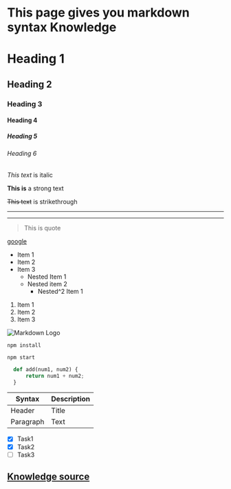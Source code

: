 # This page gives you markdown syntax Knowledge

# Heading 1
## Heading 2
### Heading 3
#### Heading 4
##### Heading 5 
###### Heading 6


<!-- Italics -->
*This text* is italic

<!-- Strong -->
**This is** a strong text


<!-- Strikethrough -->
~~This text~~ is strikethrough

<!-- Horizontal Rule -->
---
___
<!-- Blockquote -->
> This is quote

<!-- Links -->
[google](http://www.google.com)

<!-- Un Order List -->
* Item 1
* Item 2
* Item 3
  * Nested Item 1
  * Nested item 2
    * Nested^2 Item 1
  
<!-- Order List -->
1. Item 1
2. Item 2
3. Item 3

<!-- Images -->

![Markdown Logo](https://markdown-here.com/img/icon256.png)


<!-- Code block -->

~~~
npm install

npm start
~~~

~~~python
  def add(num1, num2) {
      return num1 + num2;
  }
~~~

<!-- Tables -->

| Syntax      | Description |
| ----------- | ----------- |
| Header      | Title       |
| Paragraph   | Text        |

<!-- Task Lists -->
* [x] Task1
* [x] Task2
* [ ]  Task3

## [Knowledge source](https://www.youtube.com/watch?v=HUBNt18RFbo)
